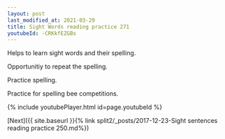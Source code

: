 ```yaml
---
layout: post
last_modified_at: 2021-03-29
title: Sight Words reading practice 271
youtubeId: -CRKkfEZGBs
---
```

 
 
Helps to learn sight words and their spelling.

Opportunitiy to repeat the spelling. 

Practice spelling. 
 
Practice for spelling bee competitions. 
 
{% include youtubePlayer.html id=page.youtubeId %}
 
 

[Next]({{ site.baseurl }}{% link  split2/_posts/2017-12-23-Sight sentences reading practice 250.md%})
 
